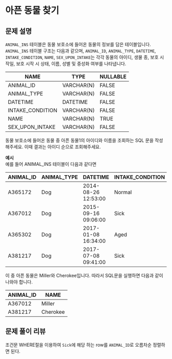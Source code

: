# 아픈 동물 찾기

## 문제 설명
`ANIMAL_INS` 테이블은 동물 보호소에 들어온 동물의 정보를 담은 테이블입니다. `ANIMAL_INS` 테이블 구조는 다음과 같으며, `ANIMAL_ID`, `ANIMAL_TYPE`, `DATETIME`, `INTAKE_CONDITION`, `NAME`, `SEX_UPON_INTAKE`는 각각 동물의 아이디, 생물 종, 보호 시작일, 보호 시작 시 상태, 이름, 성별 및 중성화 여부를 나타냅니다.

|**NAME**|**TYPE**|**NULLABLE**|
|---|---|---|
|ANIMAL_ID|VARCHAR(N)|FALSE|
|ANIMAL_TYPE|VARCHAR(N)|FALSE|
|DATETIME|DATETIME|FALSE|
|INTAKE_CONDITION|VARCHAR(N)|FALSE|
|NAME|VARCHAR(N)|TRUE|
|SEX_UPON_INTAKE|VARCHAR(N)|FALSE|

동물 보호소에 들어온 동물 중 아픈 동물1의 아이디와 이름을 조회하는 SQL 문을 작성해주세요. 이때 결과는 아이디 순으로 조회해주세요.

**예시**  
예를 들어 ANIMAL_INS 테이블이 다음과 같다면

|**ANIMAL_ID**|**ANIMAL_TYPE**|**DATETIME**|**INTAKE_CONDITION**|**NAME**|**SEX_UPON_INTAKE**|
|---|---|---|---|---|---|
|A365172|Dog|2014-08-26 12:53:00|Normal|Diablo|Neutered Male|
|A367012|Dog|2015-09-16 09:06:00|Sick|Miller|Neutered Male|
|A365302|Dog|2017-01-08 16:34:00|Aged|Minnie|Spayed Female|
|A381217|Dog|2017-07-08 09:41:00|Sick|Cherokee|Neutered Male|

이 중 아픈 동물은 Miller와 Cherokee입니다. 따라서 SQL문을 실행하면 다음과 같이 나와야 합니다.

|**ANIMAL_ID**|**NAME**|
|---|---|
|A367012|Miller|
|A381217|Cherokee|

## 문제 풀이 리뷰
조건문 WHERE절을 이용하여 `Sick`에 해당 하는 row를 `ANIMAL_ID`로 오름차순 정렬하면 된다.
